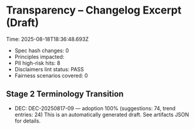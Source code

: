 # Transparency – Changelog Excerpt (Draft)

Time: 2025-08-18T18:36:48.693Z

- Spec hash changes: 0
- Principles impacted: 
- PII high-risk hits: 8
- Disclaimers lint status: PASS
- Fairness scenarios covered: 0

## Stage 2 Terminology Transition

- DEC: DEC-20250817-09 — adoption 100% (suggestions: 74, trend entries: 24)
This is an automatically generated draft. See artifacts JSON for details.
